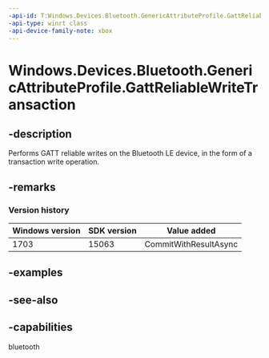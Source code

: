 ```yaml
---
-api-id: T:Windows.Devices.Bluetooth.GenericAttributeProfile.GattReliableWriteTransaction
-api-type: winrt class
-api-device-family-note: xbox
---
```


<!-- Class syntax.
public class GattReliableWriteTransaction : Windows.Devices.Bluetooth.GenericAttributeProfile.IGattReliableWriteTransaction, Windows.Devices.Bluetooth.GenericAttributeProfile.IGattReliableWriteTransaction2
-->

# Windows.Devices.Bluetooth.GenericAttributeProfile.GattReliableWriteTransaction

## -description
Performs GATT reliable writes on the Bluetooth LE device, in the form of a transaction write operation.

## -remarks

### Version history

| Windows version | SDK version | Value added |
| -- | -- | -- |
| 1703 | 15063 | CommitWithResultAsync |

## -examples

## -see-also

## -capabilities
bluetooth
